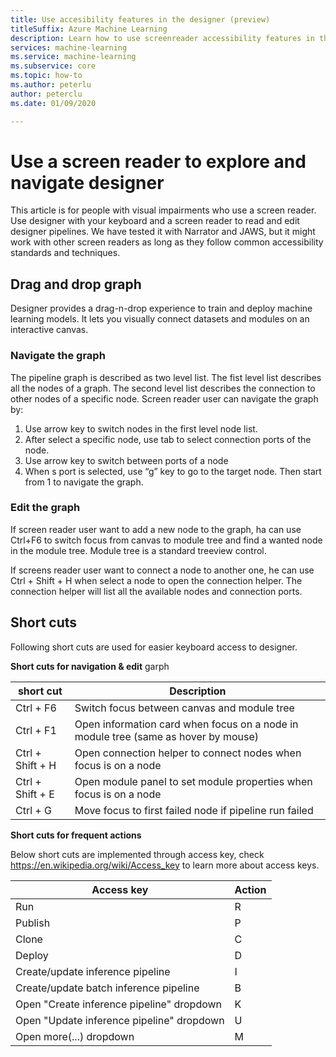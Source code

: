 ```yaml
---
title: Use accesibility features in the designer (preview)
titleSuffix: Azure Machine Learning
description: Learn how to use screenreader accessibility features in the designer to create machine learning pipelines.
services: machine-learning
ms.service: machine-learning
ms.subservice: core
ms.topic: how-to
ms.author: peterlu
author: peterclu
ms.date: 01/09/2020

---
```


# Use a screen reader to explore and navigate designer

This article is for people with visual impairments who use a screen reader. Use designer with your keyboard and a screen reader to read and edit designer pipelines. We have tested it with Narrator and JAWS, but it might work with other screen readers as long as they follow common accessibility standards and techniques.

## Drag and drop graph

Designer provides a drag-n-drop experience to train and deploy machine learning models. It lets you visually connect datasets and modules on an interactive canvas. 

###  Navigate the graph
The pipeline graph is described as two level list. The fist level list describes all the nodes of a graph. The second level list describes the connection to other nodes of a specific node. Screen reader user can navigate the graph by:

1.	Use arrow key to switch nodes in the first level node list.
2.	After select a specific node, use tab to select connection ports of the node.
3.	Use arrow key to switch between ports of a node
4.	When s port is selected, use “g” key to go to the target node. Then start from 1 to navigate the graph.


### Edit the graph

If screen reader user want to add a new node to the graph, ha can use Ctrl+F6 to switch focus from canvas to module tree and find a wanted node in the module tree. Module tree is a standard treeview control. 

If screens reader user want to connect a node to another one, he can use Ctrl + Shift + H when select a node to open the connection helper. The connection helper will list all the available nodes and connection ports. 


## Short cuts 

Following short cuts are used for easier keyboard access to designer. 

**Short cuts for navigation & edit** garph

| short cut       | Description |
| ----------- | ----------- |
| Ctrl + F6   | Switch focus between canvas and module tree|
| Ctrl + F1   | Open information card when focus on a node in module tree (same as hover by mouse)|
|Ctrl + Shift + H|Open connection helper to connect nodes when focus is on a node|
|Ctrl + Shift + E|Open module panel to set module properties when focus is on a node|
|Ctrl + G|Move focus to first failed node if pipeline run failed|


**Short cuts for frequent actions**

Below short cuts are implemented through access key, check https://en.wikipedia.org/wiki/Access_key to learn more about access keys.

| Access key      | Action |
| ----------- | ----------- |
| Run      | R       |
| Publish   | P      |
|Clone|C|
|Deploy|D|
|Create/update inference pipeline|I|
|Create/update batch inference pipeline|B|
|Open "Create inference pipeline" dropdown |K|
|Open "Update inference pipeline" dropdown| U|
|Open more(...) dropdown|M|
